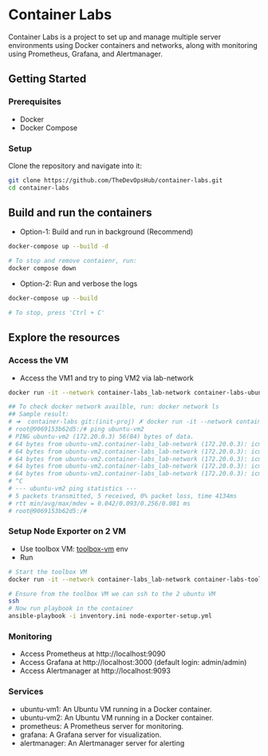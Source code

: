 # Container Labs

Container Labs is a project to set up and manage multiple server environments using Docker containers and networks, along with monitoring using Prometheus, Grafana, and Alertmanager.

## Getting Started

### Prerequisites

- Docker
- Docker Compose

### Setup

Clone the repository and navigate into it:

```bash
git clone https://github.com/TheDevOpsHub/container-labs.git
cd container-labs
```

## Build and run the containers

- Option-1: Build and run in background (Recommend)

```bash
docker-compose up --build -d

# To stop and remove contaienr, run:
docker compose down
```

- Option-2: Run and verbose the logs

```bash
docker-compose up --build

# To stop, press 'Ctrl + C'
```

## Explore the resources

### Access the VM

- Access the VM1 and try to ping VM2 via lab-network

```bash
docker run -it --network container-labs_lab-network container-labs-ubuntu-vm1 bash

## To check docker network availble, run: docker network ls
## Sample result:
# ➜  container-labs git:(init-proj) ✗ docker run -it --network container-labs_lab-network container-labs-ubuntu-vm1 bash
# root@9069153b62d5:/# ping ubuntu-vm2
# PING ubuntu-vm2 (172.20.0.3) 56(84) bytes of data.
# 64 bytes from ubuntu-vm2.container-labs_lab-network (172.20.0.3): icmp_seq=1 ttl=64 time=0.256 ms
# 64 bytes from ubuntu-vm2.container-labs_lab-network (172.20.0.3): icmp_seq=2 ttl=64 time=0.046 ms
# 64 bytes from ubuntu-vm2.container-labs_lab-network (172.20.0.3): icmp_seq=3 ttl=64 time=0.066 ms
# 64 bytes from ubuntu-vm2.container-labs_lab-network (172.20.0.3): icmp_seq=4 ttl=64 time=0.042 ms
# 64 bytes from ubuntu-vm2.container-labs_lab-network (172.20.0.3): icmp_seq=5 ttl=64 time=0.055 ms
# ^C
# --- ubuntu-vm2 ping statistics ---
# 5 packets transmitted, 5 received, 0% packet loss, time 4134ms
# rtt min/avg/max/mdev = 0.042/0.093/0.256/0.081 ms
# root@9069153b62d5:/#
```

### Setup Node Exporter on 2 VM

- Use toolbox VM: [toolbox-vm](./toolbox-vm/) env
- Run

```bash
# Start the toolbox VM
docker run -it --network container-labs_lab-network container-labs-toolbox-vm bash

# Ensure from the toolbox VM we can ssh to the 2 ubuntu VM
ssh
# Now run playbook in the container
ansible-playbook -i inventory.ini node-exporter-setup.yml
```

### Monitoring

- Access Prometheus at http://localhost:9090
- Access Grafana at http://localhost:3000 (default login: admin/admin)
- Access Alertmanager at http://localhost:9093

### Services

- ubuntu-vm1: An Ubuntu VM running in a Docker container.
- ubuntu-vm2: An Ubuntu VM running in a Docker container.
- prometheus: A Prometheus server for monitoring.
- grafana: A Grafana server for visualization.
- alertmanager: An Alertmanager server for alerting
